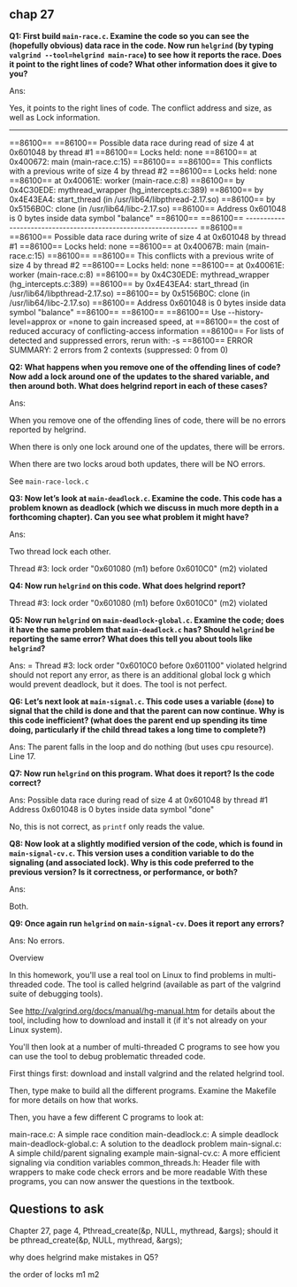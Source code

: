 ## chap 27

**Q1: First build `main-race.c`. Examine the code so you can see the (hopefully obvious) data race in the code. Now run `helgrind` (by typing `valgrind --tool=helgrind main-race`) to see how it reports the race. Does it point to the right lines of code? What other information does it give to you?**

Ans:

Yes, it points to the right lines of code. The conflict address and size, as well as Lock information.

----------------------------------------------------------------
==86100== 
==86100== Possible data race during read of size 4 at 0x601048 by thread #1
==86100== Locks held: none
==86100==    at 0x400672: main (main-race.c:15)
==86100== 
==86100== This conflicts with a previous write of size 4 by thread #2
==86100== Locks held: none
==86100==    at 0x40061E: worker (main-race.c:8)
==86100==    by 0x4C30EDE: mythread_wrapper (hg_intercepts.c:389)
==86100==    by 0x4E43EA4: start_thread (in /usr/lib64/libpthread-2.17.so)
==86100==    by 0x5156B0C: clone (in /usr/lib64/libc-2.17.so)
==86100==  Address 0x601048 is 0 bytes inside data symbol "balance"
==86100== 
==86100== ----------------------------------------------------------------
==86100== 
==86100== Possible data race during write of size 4 at 0x601048 by thread #1
==86100== Locks held: none
==86100==    at 0x40067B: main (main-race.c:15)
==86100== 
==86100== This conflicts with a previous write of size 4 by thread #2
==86100== Locks held: none
==86100==    at 0x40061E: worker (main-race.c:8)
==86100==    by 0x4C30EDE: mythread_wrapper (hg_intercepts.c:389)
==86100==    by 0x4E43EA4: start_thread (in /usr/lib64/libpthread-2.17.so)
==86100==    by 0x5156B0C: clone (in /usr/lib64/libc-2.17.so)
==86100==  Address 0x601048 is 0 bytes inside data symbol "balance"
==86100== 
==86100== 
==86100== Use --history-level=approx or =none to gain increased speed, at
==86100== the cost of reduced accuracy of conflicting-access information
==86100== For lists of detected and suppressed errors, rerun with: -s
==86100== ERROR SUMMARY: 2 errors from 2 contexts (suppressed: 0 from 0)

**Q2: What happens when you remove one of the offending lines of code? Now add a lock around one of the updates to the shared variable, and then around both. What does helgrind report in each of these cases?**

Ans:

When you remove one of the offending lines of code, there will be no errors reported by helgrind.

When there is only one lock around one of the updates, there will be errors.

When there are two locks aroud both updates, there will be NO errors.

See `main-race-lock.c`

**Q3: Now let’s look at `main-deadlock.c`. Examine the code. This code has a problem known as deadlock (which we discuss in much more depth in a forthcoming chapter). Can you see what problem it might have?**

Ans:

Two thread lock each other.

Thread #3: lock order "0x601080 (m1) before 0x6010C0" (m2) violated 

**Q4: Now run `helgrind` on this code. What does helgrind report?**

Thread #3: lock order "0x601080 (m1) before 0x6010C0" (m2) violated 

**Q5: Now run `helgrind` on `main-deadlock-global.c`. Examine the code; does it have the same problem that `main-deadlock.c` has? Should `helgrind` be reporting the same error? What does this tell you about tools like `helgrind`?**

Ans:
= Thread #3: lock order "0x6010C0 before 0x601100" violated
helgrind should not report any error, as there is an additional global lock g which would prevent deadlock, but it does. The tool is not perfect. 


**Q6: Let’s next look at `main-signal.c`. This code uses a variable (`done`) to signal that the child is done and that the parent can now continue. Why is this code inefficient? (what does the parent end up spending its time doing, particularly if the child thread takes a long time to complete?)**

Ans:
The parent falls in the loop and do nothing (but uses cpu resource). Line 17. 

**Q7: Now run `helgrind` on this program. What does it report? Is the code correct?**

Ans:
Possible data race during read of size 4 at 0x601048 by thread #1
Address 0x601048 is 0 bytes inside data symbol "done"

No, this is not correct, as `printf` only reads the value. 

**Q8: Now look at a slightly modified version of the code, which is found in `main-signal-cv.c`. This version uses a condition variable to do the signaling (and associated lock). Why is this code preferred to the previous version? Is it correctness, or performance, or both?**

Ans: 

Both. 

**Q9: Once again run `helgrind` on `main-signal-cv`. Does it report any errors?**

Ans: 
No errors.



Overview 

In this homework, you'll use a real tool on Linux to find problems in multi-threaded code. The tool is called helgrind (available as part of the valgrind suite of debugging tools).

See http://valgrind.org/docs/manual/hg-manual.htm for details about the tool, including how to download and install it (if it's not already on your Linux system).

You'll then look at a number of multi-threaded C programs to see how you can use the tool to debug problematic threaded code.

First things first: download and install valgrind and the related helgrind tool.

Then, type make to build all the different programs. Examine the Makefile for more details on how that works.

Then, you have a few different C programs to look at:

main-race.c: A simple race condition
main-deadlock.c: A simple deadlock
main-deadlock-global.c: A solution to the deadlock problem
main-signal.c: A simple child/parent signaling example
main-signal-cv.c: A more efficient signaling via condition variables
common_threads.h: Header file with wrappers to make code check errors and be more readable
With these programs, you can now answer the questions in the textbook.








## Questions to ask

Chapter 27, page 4, Pthread_create(&p, NULL, mythread, &args);
should it be pthread_create(&p, NULL, mythread, &args);

why does helgrind make mistakes in Q5?

the order of locks m1 m2